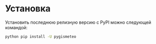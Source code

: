 # Установка

Установить последнюю релизную версию с PyPI можно следующей командой:

```bash
python pip install -U pygismeteo
```

